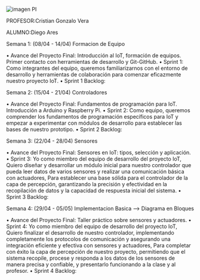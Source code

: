 ![imagen PI](https://github.com/ISPC-TST-PI-I-2024/Diego-Ares-monorepositorio-PI/assets/114953054/71107941-979e-4e6a-a00a-cf462ba175b5)

PROFESOR:Cristian Gonzalo Vera

ALUMNO:Diego Ares


Semana 1: (08/04 - 14/04) Formacion de Equipo

• Avance del Proyecto Final: Introducción al IoT, formación de equipos. Primer contacto con herramientas de desarrollo y Git-GitHub.
• Sprint 1: Como integrantes del equipo, queremos familiarizarnos con el entorno de desarrollo y herramientas de colaboración para comenzar eficazmente nuestro proyecto IoT.
• Sprint 1 Backlog:


Semana 2: (15/04 - 21/04) Controladores

• Avance del Proyecto Final: Fundamentos de programación para IoT. Introducción a Arduino y Raspberry Pi.
• Sprint 2: Como equipo, queremos comprender los fundamentos de programación específicos para IoT y empezar a experimentar con módulos de desarrollo para establecer las bases de nuestro prototipo.
• Sprint 2 Backlog:


Semana 3: (22/04 - 28/04) Sensores

• Avance del Proyecto Final: Sensores en IoT: tipos, selección y aplicación.
• Sprint 3: Yo como miembro del equipo de desarrollo del proyecto IoT, Quiero diseñar y desarrollar un módulo inicial para nuestro controlador que pueda leer datos de varios sensores y realizar una comunicación básica con actuadores, Para establecer una base sólida para el controlador de la capa de percepción, garantizando la precisión y efectividad en la recopilación de datos y la capacidad de respuesta inicial del sistema.
• Sprint 3 Backlog:


Semana 4: (29/04 - 05/05) Implementacion Basica --> Diagrama en Bloques

• Avance del Proyecto Final: Taller práctico sobre sensores y actuadores.
• Sprint 4: Yo como miembro del equipo de desarrollo del proyecto IoT, Quiero finalizar el desarrollo de nuestro controlador, implementando completamente los protocolos de comunicación y asegurando una integración eficiente y efectiva con sensores y actuadores, Para completar con éxito la capa de percepción de nuestro proyecto, permitiendo que el sistema recopile, procese y responda a los datos de los sensores de manera precisa y confiable, y presentarlo funcionando a la clase y al profesor.
• Sprint 4 Backlog:
